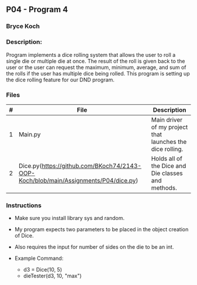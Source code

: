 ## P04 - Program 4
### Bryce Koch
### Description:

Program implements a dice rolling system that allows the user to roll a single die or multiple die at once. The
result of the roll is given back to the user or the user can request the maximum, minimum, average, and sum of
the  rolls if the user has multiple dice being rolled. This program is setting up the dice rolling feature for
our DND program.

### Files

|   #   | File            | Description                                        |
| :---: | --------------- | -------------------------------------------------- |
|   1   | Main.py         | Main driver of my project that launches the dice rolling.      |
|   2   | Dice.py(https://github.com/BKoch74/2143-OOP-Koch/blob/main/Assignments/P04/dice.py) | Holds all of the Dice and Die classes and methods.         |

### Instructions

- Make sure you install library sys and random.
- My program expects two parameters to be placed in the object creation of Dice.
- Also requires the input for number of sides on the die to be an int.

- Example Command:
    - d3 = Dice(10, 5)
    - dieTester(d3, 10, "max")
